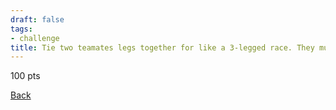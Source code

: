 ```yaml
---
draft: false
tags:
- challenge
title: Tie two teamates legs together for like a 3-legged race. They must travel like this for the next 15 minutes
---
```

100 pts

[Back](https://shadybraden.com/jetlag) 
